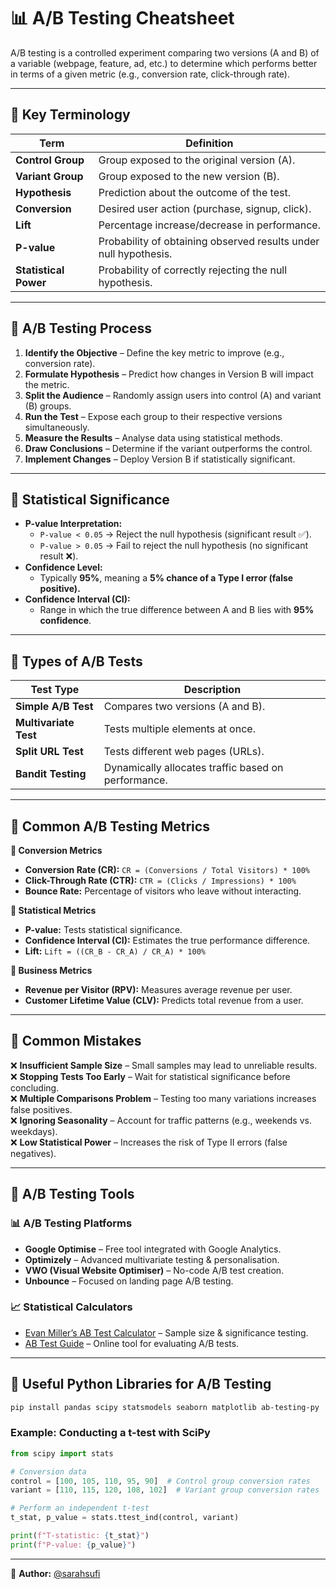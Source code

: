 # 📊 A/B Testing Cheatsheet

A/B testing is a controlled experiment comparing two versions (A and B) of a variable (webpage, feature, ad, etc.) to determine which performs better in terms of a given metric (e.g., conversion rate, click-through rate).

---

## 🔹 Key Terminology

| Term                  | Definition |
|----------------------|------------|
| **Control Group**     | Group exposed to the original version (A). |
| **Variant Group**     | Group exposed to the new version (B). |
| **Hypothesis**        | Prediction about the outcome of the test. |
| **Conversion**        | Desired user action (purchase, signup, click). |
| **Lift**             | Percentage increase/decrease in performance. |
| **P-value**          | Probability of obtaining observed results under null hypothesis. |
| **Statistical Power** | Probability of correctly rejecting the null hypothesis. |

---

## 🔹 A/B Testing Process

1. **Identify the Objective** – Define the key metric to improve (e.g., conversion rate).
2. **Formulate Hypothesis** – Predict how changes in Version B will impact the metric.
3. **Split the Audience** – Randomly assign users into control (A) and variant (B) groups.
4. **Run the Test** – Expose each group to their respective versions simultaneously.
5. **Measure the Results** – Analyse data using statistical methods.
6. **Draw Conclusions** – Determine if the variant outperforms the control.
7. **Implement Changes** – Deploy Version B if statistically significant.

---

## 🔹 Statistical Significance

- **P-value Interpretation:**
  - `P-value < 0.05` → Reject the null hypothesis (significant result ✅).
  - `P-value > 0.05` → Fail to reject the null hypothesis (no significant result ❌).
- **Confidence Level:**
  - Typically **95%**, meaning a **5% chance of a Type I error (false positive).**
- **Confidence Interval (CI):**
  - Range in which the true difference between A and B lies with **95% confidence**.

---

## 🔹 Types of A/B Tests

| Test Type         | Description |
|------------------|-------------|
| **Simple A/B Test** | Compares two versions (A and B). |
| **Multivariate Test** | Tests multiple elements at once. |
| **Split URL Test** | Tests different web pages (URLs). |
| **Bandit Testing** | Dynamically allocates traffic based on performance. |

---

## 🔹 Common A/B Testing Metrics

**📌 Conversion Metrics**
- **Conversion Rate (CR):** `CR = (Conversions / Total Visitors) * 100%`
- **Click-Through Rate (CTR):** `CTR = (Clicks / Impressions) * 100%`
- **Bounce Rate:** Percentage of visitors who leave without interacting.

**📌 Statistical Metrics**
- **P-value:** Tests statistical significance.
- **Confidence Interval (CI):** Estimates the true performance difference.
- **Lift:** `Lift = ((CR_B - CR_A) / CR_A) * 100%`

**📌 Business Metrics**
- **Revenue per Visitor (RPV):** Measures average revenue per user.
- **Customer Lifetime Value (CLV):** Predicts total revenue from a user.

---

## 🔹 Common Mistakes

❌ **Insufficient Sample Size** – Small samples may lead to unreliable results.  
❌ **Stopping Tests Too Early** – Wait for statistical significance before concluding.  
❌ **Multiple Comparisons Problem** – Testing too many variations increases false positives.  
❌ **Ignoring Seasonality** – Account for traffic patterns (e.g., weekends vs. weekdays).  
❌ **Low Statistical Power** – Increases the risk of Type II errors (false negatives).  

---

## 🔹 A/B Testing Tools

### **📊 A/B Testing Platforms**
- **Google Optimise** – Free tool integrated with Google Analytics.
- **Optimizely** – Advanced multivariate testing & personalisation.
- **VWO (Visual Website Optimiser)** – No-code A/B test creation.
- **Unbounce** – Focused on landing page A/B testing.

### **📈 Statistical Calculators**
- [Evan Miller’s AB Test Calculator](https://www.evanmiller.org/ab-testing/sample-size.html) – Sample size & significance testing.
- [AB Test Guide](https://www.abtestguide.com/) – Online tool for evaluating A/B tests.

---

## 🔹 Useful Python Libraries for A/B Testing

```bash
pip install pandas scipy statsmodels seaborn matplotlib ab-testing-py
```

### **Example: Conducting a t-test with SciPy**
```python
from scipy import stats

# Conversion data
control = [100, 105, 110, 95, 90]  # Control group conversion rates
variant = [110, 115, 120, 108, 102]  # Variant group conversion rates

# Perform an independent t-test
t_stat, p_value = stats.ttest_ind(control, variant)

print(f"T-statistic: {t_stat}")
print(f"P-value: {p_value}")
```

---

📌 **Author:** [@sarahsufi](https://github.com/sarahsufi)  
 



